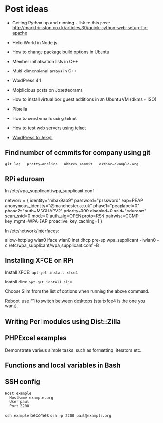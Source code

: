 # Post ideas

* Getting Python up and running - link to this post: http://markfrimston.co.uk/articles/30/quick-python-web-setup-for-apache
* Hello World in Node.js
* How to change package build options in Ubuntu
* Member initialisation lists in C++
* Multi-dimensional arrays in C++
* WordPress 4.1
* Mojolicious posts on Josetteorama
* How to install virtual box guest additions in an Ubuntu VM (dkms + ISO)
* Pibrella
* How to send emails using telnet
* How to test web servers using telnet


 * [WordPress to Jekyll](http://jonls.dk/2015/02/Wordpress-to-Jekyll/)

## Find number of commits for company using git

```
git log --pretty=oneline --abbrev-commit --author=example.org
```

## RPi eduroam

In /etc/wpa_supplicant/wpa_supplicant.conf

network = {
  identity="mbax9ab9"
  password="password"
  eap=PEAP
  anonymous_identity="@manchester.ac.uk"
  phase1="peaplabel=0"
  phase2="auth=MSCHAPV2"
  priority=999
  disabled=0
  ssid="eduroam"
  scan_ssid=0
  mode=0
  auth_alg=OPEN
  proto=RSN
  pairwise=CCMP
  key_mgmt=WPA-EAP
  proactive_key_caching=1
}


In /etc/network/interfaces:

allow-hotplug wlan0
iface wlan0 inet dhcp
pre-up wpa_supplicant -i wlan0 -c /etc/wpa_supplicant/wpa_supplicant.conf -B

## Installing XFCE on RPi

Install XFCE: `apt-get install xfce4`

Install slim: `apt-get install slim`

Choose Slim from the list of options when running the above command.

Reboot, use F1 to switch between desktops (startxfce4 is the one you want).

## Writing Perl modules using Dist::Zilla

## PHPExcel examples

Demonstrate various simple tasks, such as formatting, iterators etc.

## Functions and local variables in Bash

## SSH config

```
Host example 
  HostName example.org 
  User paul
  Port 2200                            
```
                                                                             
`ssh example` becomes `ssh -p 2200 paul@example.org`
